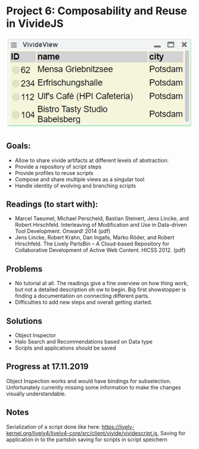 # Project 6: Composability and Reuse in VivideJS

![](screenshot.png)

## Goals:

- Allow to share vivide artifacts at different levels of abstraction:
- Provide a repository of script steps
- Provide profiles to reuse scripts
- Compose and share multiple views as a singular tool
- Handle identity of evolving and branching scripts

## Readings (to start with):

- Marcel Taeumel, Michael Perscheid, Bastian Steinert, Jens Lincke, and Robert Hirschfeld. Interleaving of Modification and Use in Data-driven Tool Development. Onward! 2014 (pdf)
- Jens Lincke, Robert Krahn, Dan Ingalls, Marko Röder, and Robert Hirschfeld. The Lively PartsBin – A Cloud-based Repository for Collaborative Development of Active Web Content. HICSS 2012. (pdf)


## Problems
 - No tutorial at all. The readings give a fine overview on how thing work, but not a detailed description oh ow to begin. Big first showstopper is finding a documentation on connecting different parts.
 - Difficulties to add new steps and overall getting started.
 

## Solutions
- Object Inspector
- Halo Search and Recommendations based on Data type
- Scripts and applications should be saved

## Progress at 17.11.2019
Object Inspection works and would have bindings for subselection. Unfortunately currently missing some information to make the changes visually understandable.

## Notes
Serialization of a script done like here: https://lively-kernel.org/lively4/lively4-core/src/client/vivide/vividescript.js,
Saving for application in to the partsbin
saving for scripts in script speichern